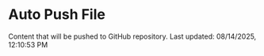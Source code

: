 # Auto Push File

Content that will be pushed to GitHub repository.
Last updated: 08/14/2025, 12:10:53 PM